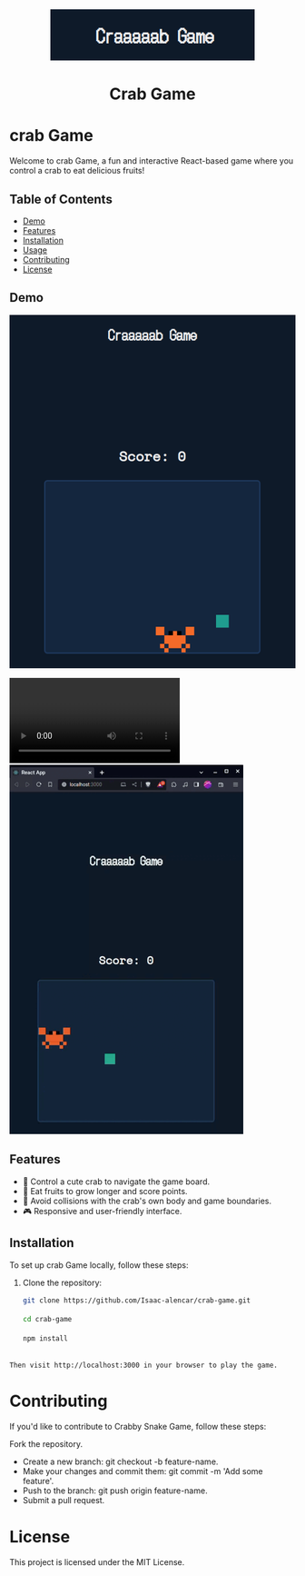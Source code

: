 <div align="center">
    <img src="./.github/logo.png" alt="game logo">
    <h1 align="center">Crab Game</h1>
    <div>
        <a href="https://img.shields.io/badge/build-passing-brightgreen?logo=react"></a>
        <a href="https://img.shields.io/github/stars/Isaac-alencar/crab-game"></a>
        <a href="https://img.shields.io/github/forks/Isaac-alencar/crab-game"></a>
    </div>
</div>

# crab Game

Welcome to crab Game, a fun and interactive React-based game where you control a crab to eat delicious fruits!

## Table of Contents

- [Demo](#demo)
- [Features](#features)
- [Installation](#installation)
- [Usage](#usage)
- [Contributing](#contributing)
- [License](#license)

## Demo

![crab Demo](./.github/game.png)

![crab Demo](./.github/demo.webm)
![crab Demo](./.github/demo.gif)

## Features

- 🦀 Control a cute crab to navigate the game board.
- 🍎 Eat fruits to grow longer and score points.
- 🚫 Avoid collisions with the crab's own body and game boundaries.
- 🎮 Responsive and user-friendly interface.

## Installation

To set up crab Game locally, follow these steps:

1. Clone the repository:

   ```bash
   git clone https://github.com/Isaac-alencar/crab-game.git

   cd crab-game

   npm install
   ```

```

Then visit http://localhost:3000 in your browser to play the game.
```
# Contributing

If you'd like to contribute to Crabby Snake Game, follow these steps:

Fork the repository.
- Create a new branch: git checkout -b feature-name.
- Make your changes and commit them: git commit -m 'Add some feature'.
- Push to the branch: git push origin feature-name.
- Submit a pull request.

# License

This project is licensed under the MIT License.
